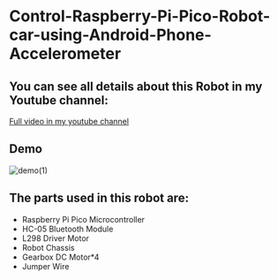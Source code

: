 # Control-Raspberry-Pi-Pico-Robot-car-using-Android-Phone-Accelerometer
## You can see all details about this Robot in my Youtube channel:
[Full video in my youtube channel](https://www.youtube.com/watch?v=VSJwZKd9ECw&t=17s)
## Demo
![demo(1)](https://user-images.githubusercontent.com/41531929/147873423-cd139782-6cd7-4c58-9623-287a1ec44629.gif)

## The parts used in this robot are:
- Raspberry Pi Pico Microcontroller
- HC-05 Bluetooth Module
- L298 Driver Motor
- Robot Chassis
- Gearbox DC Motor*4
- Jumper Wire
